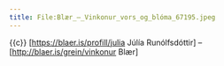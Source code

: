 ```yaml
---
title: File:Blær_–_Vinkonur_vors_og_blóma_67195.jpeg
---
```


{{c}} [https://blaer.is/profill/julia Júlía Runólfsdóttir] – [http://blaer.is/grein/vinkonur Blær]
